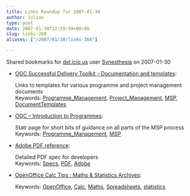 ```yaml
---
title: Links Roundup for 2007-01-30
author: Julian
type: post
date: 2007-01-30T22:59:59+00:00
slug: links-268 
aliases: ["/2007/01/30/links-268"]

---
```

Shared bookmarks for [del.icio.us][1] user  [Synesthesia][2] on 2007-01-30

  * [OGC Successful Delivery Toolkit &#8211; Documentation and templates][3]:
  
    Links to templates for various programme and project management documents   
    Keywords: [Programme_Management][4], [Project_Management][5], [MSP][6], [DocumentTemplates][7]
  * [OGC &#8211; Introduction to Programmes][8]:
  
    Statr page for short bits of guidance on all parts of the MSP process   
    Keywords: [Programme_Management][4], [MSP][6]
  * [Adobe PDF reference][9]:
  
    Detailed PDF spec for developers   
    Keywords: [Specs][10], [PDF][11], [Adobe][12]
  * [OpenOffice Calc Tips : Maths & Statistics Archives][13]:
  
       
    Keywords: [OpenOffice][14], [Calc][15], [Maths][16], [Spreadsheets][17], [statistics][18]

 [1]: https://del.icio.us/
 [2]: https://del.icio.us/synesthesia
 [3]: https://www.ogc.gov.uk/introduction_to_the_resource_toolkit_documentation_and_templates.asp "https://www.ogc.gov.uk/introduction_to_the_resource_toolkit_documentation_and_templates.asp"
 [4]: https://del.icio.us/synesthesia/Programme_Management
 [5]: https://del.icio.us/synesthesia/Project_Management
 [6]: https://del.icio.us/synesthesia/MSP
 [7]: https://del.icio.us/synesthesia/DocumentTemplates
 [8]: https://www.ogc.gov.uk/programmes___projects_introduction_to_programmes.asp "https://www.ogc.gov.uk/programmes___projects_introduction_to_programmes.asp"
 [9]: https://www.adobe.com/devnet/pdf/pdf_reference.html "https://www.adobe.com/devnet/pdf/pdf_reference.html"
 [10]: https://del.icio.us/synesthesia/Specs
 [11]: https://del.icio.us/synesthesia/PDF
 [12]: https://del.icio.us/synesthesia/Adobe
 [13]: https://www.openofficetips.com/blog/archives/maths_statistics/index.html "https://www.openofficetips.com/blog/archives/maths_statistics/index.html"
 [14]: https://del.icio.us/synesthesia/OpenOffice
 [15]: https://del.icio.us/synesthesia/Calc
 [16]: https://del.icio.us/synesthesia/Maths
 [17]: https://del.icio.us/synesthesia/Spreadsheets
 [18]: https://del.icio.us/synesthesia/statistics